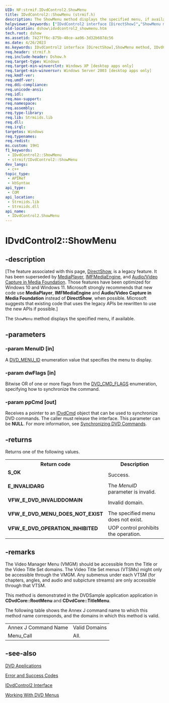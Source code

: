 ```yaml
---
UID: NF:strmif.IDvdControl2.ShowMenu
title: IDvdControl2::ShowMenu (strmif.h)
description: The ShowMenu method displays the specified menu, if available.
helpviewer_keywords: ["IDvdControl2 interface [DirectShow]","ShowMenu method","IDvdControl2.ShowMenu","IDvdControl2::ShowMenu","IDvdControl2ShowMenu","ShowMenu","ShowMenu method [DirectShow]","ShowMenu method [DirectShow]","IDvdControl2 interface","dshow.idvdcontrol2_showmenu","strmif/IDvdControl2::ShowMenu"]
old-location: dshow\idvdcontrol2_showmenu.htm
tech.root: dshow
ms.assetid: 7427ff6c-875b-40ce-aa96-3d32b607dc56
ms.date: 4/26/2023
ms.keywords: IDvdControl2 interface [DirectShow],ShowMenu method, IDvdControl2.ShowMenu, IDvdControl2::ShowMenu, IDvdControl2ShowMenu, ShowMenu, ShowMenu method [DirectShow], ShowMenu method [DirectShow],IDvdControl2 interface, dshow.idvdcontrol2_showmenu, strmif/IDvdControl2::ShowMenu
req.header: strmif.h
req.include-header: Dshow.h
req.target-type: Windows
req.target-min-winverclnt: Windows XP [desktop apps only]
req.target-min-winversvr: Windows Server 2003 [desktop apps only]
req.kmdf-ver: 
req.umdf-ver: 
req.ddi-compliance: 
req.unicode-ansi: 
req.idl: 
req.max-support: 
req.namespace: 
req.assembly: 
req.type-library: 
req.lib: Strmiids.lib
req.dll: 
req.irql: 
targetos: Windows
req.typenames: 
req.redist: 
ms.custom: 19H1
f1_keywords:
 - IDvdControl2::ShowMenu
 - strmif/IDvdControl2::ShowMenu
dev_langs:
 - c++
topic_type:
 - APIRef
 - kbSyntax
api_type:
 - COM
api_location:
 - Strmiids.lib
 - Strmiids.dll
api_name:
 - IDvdControl2.ShowMenu
---
```


# IDvdControl2::ShowMenu


## -description

\[The feature associated with this page, [DirectShow](/windows/win32/directshow/directshow), is a legacy feature. It has been superseded by [MediaPlayer](/uwp/api/Windows.Media.Playback.MediaPlayer), [IMFMediaEngine](/windows/win32/api/mfmediaengine/nn-mfmediaengine-imfmediaengine), and [Audio/Video Capture in Media Foundation](windows/win32/medfound/audio-video-capture-in-media-foundation). Those features have been optimized for Windows 10 and Windows 11. Microsoft strongly recommends that new code use **MediaPlayer**, **IMFMediaEngine** and **Audio/Video Capture in Media Foundation** instead of **DirectShow**, when possible. Microsoft suggests that existing code that uses the legacy APIs be rewritten to use the new APIs if possible.\]

The <code>ShowMenu</code> method displays the specified menu, if available.

## -parameters

### -param MenuID [in]

A <a href="/windows/win32/api/strmif/ne-strmif-dvd_menu_id">DVD_MENU_ID</a> enumeration value that specifies the menu to display.

### -param dwFlags [in]

Bitwise OR of one or more flags from the <a href="/windows/desktop/api/strmif/ne-strmif-dvd_cmd_flags">DVD_CMD_FLAGS</a> enumeration, specifying how to synchronize the command.

### -param ppCmd [out]

Receives a pointer to an <a href="/windows/desktop/api/strmif/nn-strmif-idvdcmd">IDvdCmd</a> object that can be used to synchronize DVD commands. The caller must release the interface. This parameter can be <b>NULL</b>. For more information, see <a href="/windows/desktop/DirectShow/synchronizing-dvd-commands">Synchronizing DVD Commands</a>.

## -returns

Returns one of the following values.

<table>
<tr>
<th>Return code</th>
<th>Description</th>
</tr>
<tr>
<td width="40%">
<dl>
<dt><b>S_OK</b></dt>
</dl>
</td>
<td width="60%">
Success.

</td>
</tr>
<tr>
<td width="40%">
<dl>
<dt><b>E_INVALIDARG</b></dt>
</dl>
</td>
<td width="60%">
The <i>MenuID</i> parameter is invalid.

</td>
</tr>
<tr>
<td width="40%">
<dl>
<dt><b>VFW_E_DVD_INVALIDDOMAIN</b></dt>
</dl>
</td>
<td width="60%">
Invalid domain.

</td>
</tr>
<tr>
<td width="40%">
<dl>
<dt><b>VFW_E_DVD_MENU_DOES_NOT_EXIST</b></dt>
</dl>
</td>
<td width="60%">
The specified menu does not exist.

</td>
</tr>
<tr>
<td width="40%">
<dl>
<dt><b>VFW_E_DVD_OPERATION_INHIBITED</b></dt>
</dl>
</td>
<td width="60%">
UOP control prohibits the operation.

</td>
</tr>
</table>

## -remarks

The Video Manager Menu (VMGM) should be accessible from the Title or the Video Title Set domains. The Video Title Set menus (VTSMs) might only be accessible through the VMGM. Any submenus under each VTSM (for chapters, angles, and audio and subpicture streams) are only accessible through that VTSM.

This method is demonstrated in the DVDSample application application in <b>CDvdCore::RootMenu</b> and <b>CDvdCore::TitleMenu</b>.

The following table shows the Annex J command name to which this method name corresponds, and the domains in which this method is valid.

<table>
<tr>
<td>Annex J Command Name
            </td>
<td>Valid Domains
            </td>
</tr>
<tr>
<td>Menu_Call</td>
<td>All.</td>
</tr>
</table>

## -see-also

<a href="/windows/desktop/DirectShow/dvd-applications">DVD Applications</a>



<a href="/windows/desktop/DirectShow/error-and-success-codes">Error and Success Codes</a>



<a href="/windows/desktop/api/strmif/nn-strmif-idvdcontrol2">IDvdControl2 Interface</a>



<a href="/windows/desktop/DirectShow/working-with-dvd-menus">Working With DVD Menus</a>

